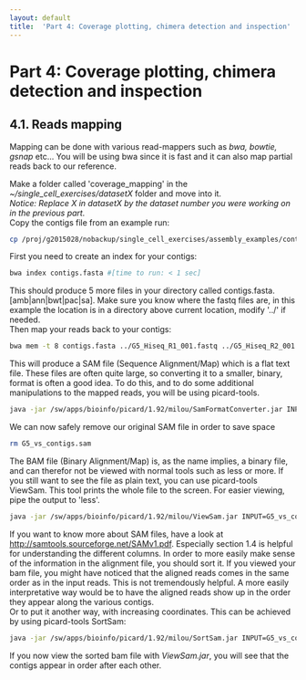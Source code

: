 ```yaml
---
layout: default
title:  'Part 4: Coverage plotting, chimera detection and inspection'
---
```


# Part 4: Coverage plotting, chimera detection and inspection

## 4.1. Reads mapping

Mapping can be done with various read-mappers such as *bwa, bowtie, gsnap* etc... You will be using bwa since it is fast and it can also map partial reads back to our reference.  

Make a folder called 'coverage_mapping' in the *~/single_cell_exercises/datasetX* folder and move into it.  
*Notice: Replace X in datasetX by the dataset number you were working on in the previous part.*  
Copy the contigs file from an example run:

```sh
cp /proj/g2015028/nobackup/single_cell_exercises/assembly_examples/contigs.fasta .
```

First you need to create an index for your contigs:

```sh
bwa index contigs.fasta #[time to run: < 1 sec]
```

This should produce 5 more files in your directory called contigs.fasta.[amb|ann|bwt|pac|sa]. 
Make sure you know where the fastq files are, in this example the location is in a directory above current location, modify '../' if needed.  
Then map your reads back to your contigs:

```sh
bwa mem -t 8 contigs.fasta ../G5_Hiseq_R1_001.fastq ../G5_Hiseq_R2_001.fastq > G5_vs_contigs.sam #[time to run: 2.5 sec]
```

This will produce a SAM file (Sequence Alignment/Map) which is a flat text file. 
These files are often quite large, so converting it to a smaller, binary, format is often a good idea. 
To do this, and to do some additional manipulations to the mapped reads, you will be using picard-tools.

```sh
java -jar /sw/apps/bioinfo/picard/1.92/milou/SamFormatConverter.jar INPUT=G5_vs_contigs.sam OUTPUT=G5_vs_contigs.bam #[time to run: 13 sec]
```

We can now safely remove our original SAM file in order to save space

```sh
rm G5_vs_contigs.sam
```

The BAM file (Binary Alignment/Map) is, as the name implies, a binary file, and can therefor not be viewed with normal tools such as less or more. 
If you still want to see the file as plain text, you can use picard-tools ViewSam. 
This tool prints the whole file to the screen. For easier viewing, pipe the output to 'less'.

```sh
java -jar /sw/apps/bioinfo/picard/1.92/milou/ViewSam.jar INPUT=G5_vs_contigs.bam | less
```

If you want to know more about SAM files, have a look at http://samtools.sourceforge.net/SAMv1.pdf. 
Especially section 1.4 is helpful for understanding the different columns. 
In order to more easily make sense of the information in the alignment file, you should sort it. 
If you viewed your bam file, you might have noticed that the aligned reads comes in the same order as in the input reads. 
This is not tremendously helpful. A more easily interpretative way would be to have the aligned reads show up in the order they appear along the various contigs.  
Or to put it another way, with increasing coordinates. This can be achieved by using picard-tools SortSam:

```sh
java -jar /sw/apps/bioinfo/picard/1.92/milou/SortSam.jar INPUT=G5_vs_contigs.bam OUTPUT=G5_vs_contigs_sorted.bam SORT_ORDER=coordinate #[time to run: 25 sec]
```

If you now view the sorted bam file with *ViewSam.jar*, you will see that the contigs appear in order after each other.